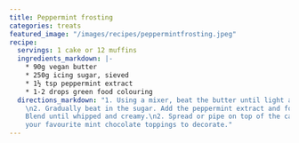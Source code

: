 ```yaml
---
title: Peppermint frosting
categories: treats
featured_image: "/images/recipes/peppermintfrosting.jpeg"
recipe:
  servings: 1 cake or 12 muffins
  ingredients_markdown: |-
    * 90g vegan butter
    * 250g icing sugar, sieved
    * 1½ tsp peppermint extract
    * 1-2 drops green food colouring
  directions_markdown: "1. Using a mixer, beat the butter until light and fluffy.
    \n2. Gradually beat in the sugar. Add the peppermint extract and food colouring.
    Blend until whipped and creamy.\n2. Spread or pipe on top of the cake, and add
    your favourite mint chocolate toppings to decorate."
---
```

